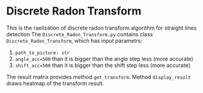 # Discrete Radon Transform
This is the raelization of discrete radon transform algorithm for straight lines detection
The `Discrete_Radon_Transform.py` contains class `Discrete_Radon_Transform`, which has input parametrs:
1. `path_to_picture: str`
2. `angle_acc=500` than it is bigger than the angle step less (more accurate)
3. `shift_acc=500` than it is bigger than the shift step less (more accurate)

The result matrix provides method `get_transform`. 
Method `display_result` draws heatmap of the transform result.